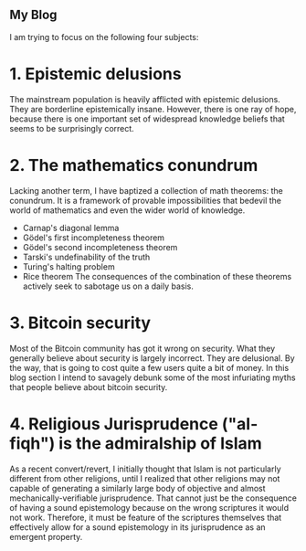 My Blog
-

I am trying to focus on the following four subjects:

# 1. Epistemic delusions

The mainstream population is heavily afflicted with epistemic delusions. They are borderline epistemically insane.
However, there is one ray of hope, because there is one important set of widespread knowledge beliefs that seems to be surprisingly correct.

# 2. The mathematics conundrum

Lacking another term, I have baptized a collection of math theorems: the conundrum.
It is a framework of provable impossibilities that bedevil the world of mathematics and even the wider world of knowledge.
* Carnap's diagonal lemma
* Gödel's first incompleteness theorem
* Gödel's second incompleteness theorem
* Tarski's undefinability of the truth
* Turing's halting problem
* Rice theorem
The consequences of the combination of these theorems actively seek to sabotage us on a daily basis.

# 3. Bitcoin security

Most of the Bitcoin community has got it wrong on security.
What they generally believe about security is largely incorrect.
They are delusional.
By the way, that is going to cost quite a few users quite a bit of money.
In this blog section I intend to savagely debunk some of the most infuriating myths that people believe about bitcoin security.

# 4. Religious Jurisprudence ("al-fiqh") is the admiralship of Islam

As a recent convert/revert, I initially thought that Islam is not particularly different from other religions,
until I realized that other religions may not capable of generating a similarly large body of objective and almost mechanically-verifiable jurisprudence.
That cannot just be the consequence of having a sound epistemology because on the wrong scriptures it would not work.
Therefore, it must be feature of the scriptures themselves that effectively allow for a sound epistemology in its jurisprudence as an emergent property.

